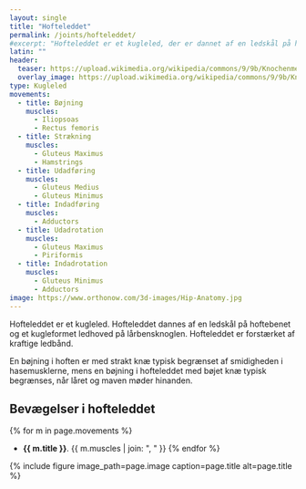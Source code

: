 ```yaml
---
layout: single
title: "Hofteleddet"
permalink: /joints/hofteleddet/
#excerpt: "Hofteleddet er et kugleled, der er dannet af en ledskål på hoftebenet og et ledhoved på lårbensknoglen. Leddet er forstærket af kraftige ledbånd, der begrænser stræknings- og udadføringsbevægelser."
latin: ""
header:
  teaser: https://upload.wikimedia.org/wikipedia/commons/9/9b/Knochenmetastase_Mamma-Ca_Becken_02.jpg
  overlay_image: https://upload.wikimedia.org/wikipedia/commons/9/9b/Knochenmetastase_Mamma-Ca_Becken_02.jpg
type: Kugleled
movements: 
  - title: Bøjning
    muscles:
      - Iliopsoas
      - Rectus femoris
  - title: Strækning
    muscles:
      - Gluteus Maximus
      - Hamstrings
  - title: Udadføring
    muscles:
      - Gluteus Medius
      - Gluteus Minimus
  - title: Indadføring
    muscles:
      - Adductors
  - title: Udadrotation
    muscles:
      - Gluteus Maximus
      - Piriformis
  - title: Indadrotation
    muscles:
      - Gluteus Minimus
      - Adductors
image: https://www.orthonow.com/3d-images/Hip-Anatomy.jpg
---
```


Hofteleddet er et kugleled. Hofteleddet dannes af en ledskål på hoftebenet og et kugleformet ledhoved på lårbensknoglen. Hofteleddet er forstærket af kraftige ledbånd.

En bøjning i hoften er med strakt knæ typisk begrænset af smidigheden i hasemusklerne, mens en bøjning i hofteleddet med bøjet knæ typisk begrænses, når låret og maven møder hinanden.

## Bevægelser i hofteleddet

{% for m in page.movements %}
- **{{ m.title }}**.
  {{ m.muscles | join: ", " }}
{% endfor %}

{% include figure image_path=page.image caption=page.title alt=page.title %}
